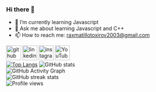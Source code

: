 ### Hi there 👋
- 🌱 I’m currently learning Javascript 
- 💬 Ask me about learning Javascript and C++
- 📫 How to reach me: raxmatillotoxirov2003@gmail.com

[<img src='https://cdn.jsdelivr.net/npm/simple-icons@3.0.1/icons/github.svg' alt='github' height='40'>]([https://github.com/raxmatilllo-toxirov2003](https://github.com/Raxmatillo-Toxirov2003))  [<img src='https://cdn.jsdelivr.net/npm/simple-icons@3.0.1/icons/linkedin.svg' alt='linkedin' height='40'>](https://www.linkedin.com/in/caio-rodrigues-da-costa-8a52716a)  [<img src='https://cdn.jsdelivr.net/npm/simple-icons@3.0.1/icons/instagram.svg' alt='instagram' height='40'>](https://www.instagram.com/o.caiocosta)  [<img src='https://cdn.jsdelivr.net/npm/simple-icons@3.0.1/icons/youtube.svg' alt='YouTube' height='40'>](https://www.youtube.com/c/CaioRodriguesBackEndJava)  
[![Top Langs](https://github-readme-stats.vercel.app/api/top-langs/?username=backendpro)](https://github.com/anuraghazra/github-readme-stats)
![GitHub stats](https://github-readme-stats.vercel.app/api?username=backendpro&show_icons=true&count_private=true)  
![GitHub Activity Graph](https://activity-graph.herokuapp.com/graph?username=backendpro)  
![GitHub streak stats](https://github-readme-streak-stats.herokuapp.com/?user=backendpro)  
![Profile views](https://gpvc.arturio.dev/backendpro)  

<!--
**Raxmatillo-Toxirov2003/Raxmatillo-Toxirov2003** is a ✨ _special_ ✨ repository because its `README.md` (this file) appears on your GitHub profile.

Here are some ideas to get you started:

- 🔭 I’m currently working on ...
- 🌱 I’m currently learning ...
- 👯 I’m looking to collaborate on ...
- 🤔 I’m looking for help with ...
- 💬 Ask me about ...
- 📫 How to reach me: ...
- 😄 Pronouns: ...
- ⚡ Fun fact: ...
-->
